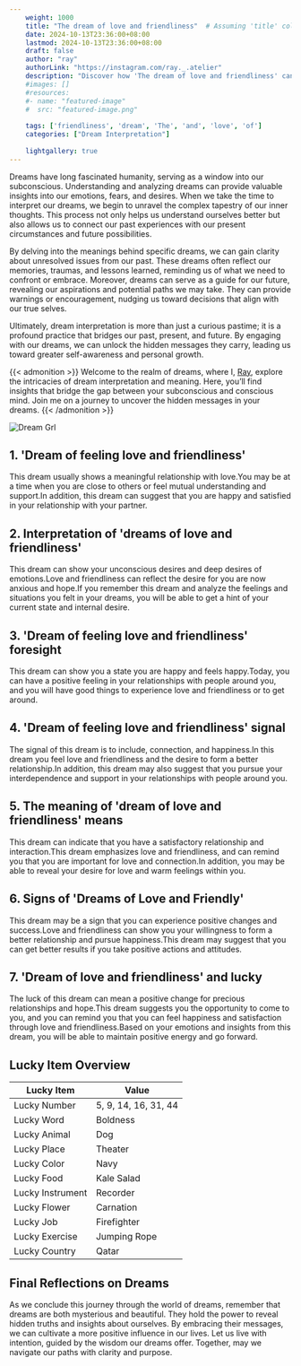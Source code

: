 ```yaml
---
    weight: 1000
    title: "The dream of love and friendliness"  # Assuming 'title' column exists
    date: 2024-10-13T23:36:00+08:00
    lastmod: 2024-10-13T23:36:00+08:00
    draft: false
    author: "ray"
    authorLink: "https://instagram.com/ray._.atelier"
    description: "Discover how 'The dream of love and friendliness' can interpret your future and uncover its significant meanings in your life."
    #images: []
    #resources:
    #- name: "featured-image"
    #  src: "featured-image.png"
    
    tags: ['friendliness', 'dream', 'The', 'and', 'love', 'of']
    categories: ["Dream Interpretation"]
    
    lightgallery: true
---
```

    
Dreams have long fascinated humanity, serving as a window into our subconscious. Understanding and analyzing dreams can provide valuable insights into our emotions, fears, and desires. When we take the time to interpret our dreams, we begin to unravel the complex tapestry of our inner thoughts. This process not only helps us understand ourselves better but also allows us to connect our past experiences with our present circumstances and future possibilities.

By delving into the meanings behind specific dreams, we can gain clarity about unresolved issues from our past. These dreams often reflect our memories, traumas, and lessons learned, reminding us of what we need to confront or embrace. Moreover, dreams can serve as a guide for our future, revealing our aspirations and potential paths we may take. They can provide warnings or encouragement, nudging us toward decisions that align with our true selves.

Ultimately, dream interpretation is more than just a curious pastime; it is a profound practice that bridges our past, present, and future. By engaging with our dreams, we can unlock the hidden messages they carry, leading us toward greater self-awareness and personal growth.

{{< admonition >}}
Welcome to the realm of dreams, where I, [Ray](https://instagram.com/ray._.atelier), explore the intricacies of dream interpretation and meaning. Here, you’ll find insights that bridge the gap between your subconscious and conscious mind. Join me on a journey to uncover the hidden messages in your dreams.
{{< /admonition >}}

![Dream Grl](https://cdn.pixabay.com/photo/2017/11/02/03/35/gothic-2910057_1280.jpg "Dream Grl")

## 1. 'Dream of feeling love and friendliness'
This dream usually shows a meaningful relationship with love.You may be at a time when you are close to others or feel mutual understanding and support.In addition, this dream can suggest that you are happy and satisfied in your relationship with your partner.

## 2. Interpretation of 'dreams of love and friendliness'
This dream can show your unconscious desires and deep desires of emotions.Love and friendliness can reflect the desire for you are now anxious and hope.If you remember this dream and analyze the feelings and situations you felt in your dreams, you will be able to get a hint of your current state and internal desire.

## 3. 'Dream of feeling love and friendliness' foresight
This dream can show you a state you are happy and feels happy.Today, you can have a positive feeling in your relationships with people around you, and you will have good things to experience love and friendliness or to get around.

## 4. 'Dream of feeling love and friendliness' signal
The signal of this dream is to include, connection, and happiness.In this dream you feel love and friendliness and the desire to form a better relationship.In addition, this dream may also suggest that you pursue your interdependence and support in your relationships with people around you.

## 5. The meaning of 'dream of love and friendliness' means
This dream can indicate that you have a satisfactory relationship and interaction.This dream emphasizes love and friendliness, and can remind you that you are important for love and connection.In addition, you may be able to reveal your desire for love and warm feelings within you.

## 6. Signs of 'Dreams of Love and Friendly'
This dream may be a sign that you can experience positive changes and success.Love and friendliness can show you your willingness to form a better relationship and pursue happiness.This dream may suggest that you can get better results if you take positive actions and attitudes.

## 7. 'Dream of love and friendliness' and lucky
The luck of this dream can mean a positive change for precious relationships and hope.This dream suggests you the opportunity to come to you, and you can remind you that you can feel happiness and satisfaction through love and friendliness.Based on your emotions and insights from this dream, you will be able to maintain positive energy and go forward.

## Lucky Item Overview
| Lucky Item          | Value              |
|---------------|--------------------|
| Lucky Number        | 5, 9, 14, 16, 31, 44  |
| Lucky Word          | Boldness |
| Lucky Animal        | Dog |
| Lucky Place         | Theater     |
| Lucky Color         | Navy     |
| Lucky Food          | Kale Salad      |
| Lucky Instrument    | Recorder |
| Lucky Flower        | Carnation    |
| Lucky Job           | Firefighter       |
| Lucky Exercise      | Jumping Rope  |
| Lucky Country       | Qatar    |


##  Final Reflections on Dreams

As we conclude this journey through the world of dreams, remember that dreams are both mysterious and beautiful. They hold the power to reveal hidden truths and insights about ourselves. By embracing their messages, we can cultivate a more positive influence in our lives. Let us live with intention, guided by the wisdom our dreams offer. Together, may we navigate our paths with clarity and purpose.
